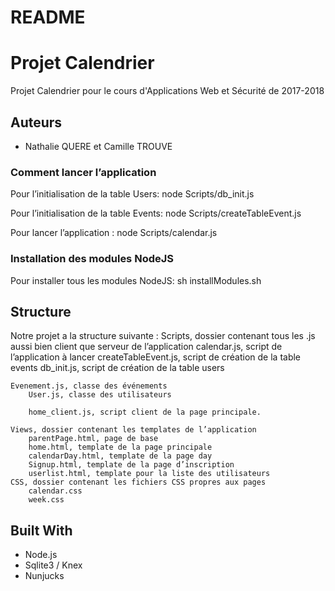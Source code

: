 # README #

# Projet Calendrier

Projet Calendrier pour le cours d'Applications Web et Sécurité de 2017-2018

## Auteurs

* Nathalie QUERE et Camille TROUVE

### Comment lancer l’application ###

Pour l’initialisation de la table Users:
	node Scripts/db_init.js 

Pour l’initialisation de la table Events:
	node Scripts/createTableEvent.js

Pour lancer l’application :
	node Scripts/calendar.js

### Installation des modules NodeJS

Pour installer tous les modules NodeJS:
	sh installModules.sh

## Structure

Notre projet a la structure suivante :
	Scripts, dossier contenant tous les .js aussi bien client que serveur de l’application
		calendar.js, script de l’application à lancer
		createTableEvent.js, script de création de la table events
		db_init.js, script de création de la table users
		
	Evenement.js, classe des événements
		User.js, classe des utilisateurs

		home_client.js, script client de la page principale.

	Views, dossier contenant les templates de l’application
		parentPage.html, page de base
		home.html, template de la page principale
		calendarDay.html, template de la page day
		Signup.html, template de la page d’inscription
		userlist.html, template pour la liste des utilisateurs
	CSS, dossier contenant les fichiers CSS propres aux pages
		calendar.css
		week.css

## Built With

* Node.js
* Sqlite3 / Knex
* Nunjucks



